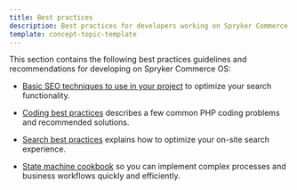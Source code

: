 ```yaml
---
title: Best practices
description: Best practices for developers working on Spryker Commerce OS
template: concept-topic-template
---
```


This section contains the following best practices guidelines and recommendations for developing on Spryker Commerce OS:  

* [Basic SEO techniques to use in your project](/docs/scos/dev/best-practices/basic-seo-techniques-to-use-in-your-project.html) to optimize your search functionality.

* [Coding best practices](/docs/scos/dev/best-practices/coding-best-practices.html) describes a few common PHP coding problems and recommended solutions.

* [Search best practices](/docs/pbc/all/search/{{page.version}}/best-practices/search-best-practices.html) explains how to optimize your on-site search experience.

* [State machine cookbook](/docs/scos/dev/best-practices/state-machine-cookbook/state-machine-cookbook.html) so you can implement complex processes and business workflows quickly and efficiently.
